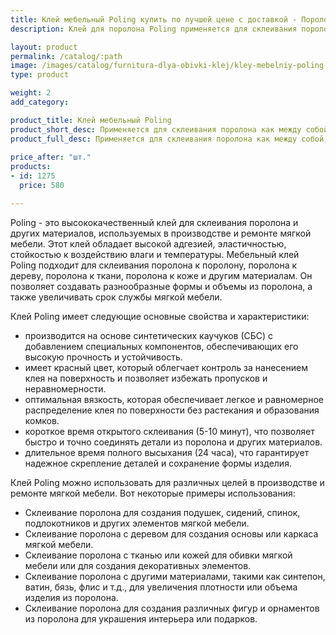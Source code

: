 ```yaml
---
title: Клей мебельный Poling купить по лучшей цене с доставкой - Поролоныч
description: Клей для поролона Poling применяется для склеивания поролона с деревом, кожей, тканью и т.д.

layout: product
permalink: /catalog/:path
image: /images/catalog/furnitura-dlya-obivki-klej/kley-mebelniy-poling-01_1600w.jpg
type: product

weight: 2
add_category: 

product_title: Клей мебельный Poling
product_short_desc: Применяется для склеивания поролона как между собой, так и для склеивания с деревом, тканью, кожей и т.д.
product_full_desc: Применяется для склеивания поролона как между собой, так и для склеивания с деревом, тканью, кожей и т.д.
        
price_after: "шт."
products:
- id: 1275
  price: 580

---
```

Poling - это высококачественный клей для склеивания поролона и других материалов, используемых в производстве и ремонте мягкой мебели. Этот клей обладает высокой адгезией, эластичностью, стойкостью к воздействию влаги и температуры. Мебельный клей Poling подходит для склеивания поролона к поролону, поролона к дереву, поролона к ткани, поролона к коже и другим материалам. Он позволяет создавать разнообразные формы и объемы из поролона, а также увеличивать срок службы мягкой мебели.

Клей Poling имеет следующие основные свойства и характеристики:

- производится на основе синтетических каучуков (СБС) с добавлением специальных компонентов, обеспечивающих его высокую прочность и устойчивость.
- имеет красный цвет, который облегчает контроль за нанесением клея на поверхность и позволяет избежать пропусков и неравномерности.
- оптимальная вязкость, которая обеспечивает легкое и равномерное распределение клея по поверхности без растекания и образования комков.
- короткое время открытого склеивания (5-10 минут), что позволяет быстро и точно соединять детали из поролона и других материалов.
- длительное время полного высыхания (24 часа), что гарантирует надежное скрепление деталей и сохранение формы изделия.

Клей Poling можно использовать для различных целей в производстве и ремонте мягкой мебели. Вот некоторые примеры использования:

- Склеивание поролона для создания подушек, сидений, спинок, подлокотников и других элементов мягкой мебели.
- Склеивание поролона с деревом для создания основы или каркаса мягкой мебели.
- Склеивание поролона с тканью или кожей для обивки мягкой мебели или для создания декоративных элементов.
- Склеивание поролона с другими материалами, такими как синтепон, ватин, бязь, флис и т.д., для увеличения плотности или объема изделия из поролона.
- Склеивание поролона для создания различных фигур и орнаментов из поролона для украшения интерьера или подарков.